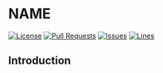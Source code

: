 # NAME
[![License](https://img.shields.io/badge/license-GPLv3-blue?style=for-the-badge)](https://www.gnu.org/licenses/gpl-3.0.html) [![Pull Requests](https://img.shields.io/github/issues-pr-closed/katorlys/NAME?style=for-the-badge)](https://github.com/katorlys/NAME/pulls) [![Issues](https://img.shields.io/github/issues-closed/katorlys/NAME?style=for-the-badge)](https://github.com/katorlys/NAME/issues) [![Lines](https://img.shields.io/tokei/lines/github/katorlys/NAME?style=for-the-badge)](https://github.com/katorlys/NAME)

## Introduction
